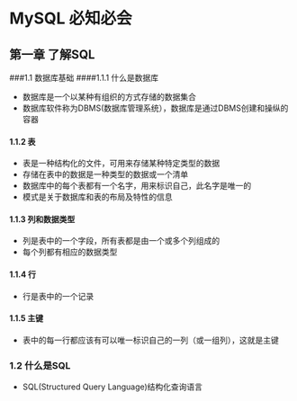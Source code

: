 # MySQL 必知必会  
## 第一章 了解SQL  
###1.1 数据库基础 
####1.1.1 什么是数据库
* 数据库是一个以某种有组织的方式存储的数据集合
* 数据库软件称为DBMS(数据库管理系统），数据库是通过DBMS创建和操纵的容器  

#### 1.1.2 表
* 表是一种结构化的文件，可用来存储某种特定类型的数据
* 存储在表中的数据是一种类型的数据或一个清单
* 数据库中的每个表都有一个名字，用来标识自己，此名字是唯一的
* 模式是关于数据库和表的布局及特性的信息  

#### 1.1.3 列和数据类型  
* 列是表中的一个字段，所有表都是由一个或多个列组成的
* 每个列都有相应的数据类型

#### 1.1.4 行  
* 行是表中的一个记录 

#### 1.1.5 主键
* 表中的每一行都应该有可以唯一标识自己的一列（或一组列），这就是主键

### 1.2 什么是SQL  
* SQL(Structured Query Language)结构化查询语言
